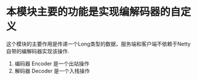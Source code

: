 # 本模块主要的功能是实现编解码器的自定义

这个模块的主要作用是传递一个Long类型的数据，服务端和客户端不依赖于Netty自带的编解码器实现该操作.

1. 编码器 Encoder 是一个出站操作
2. 解码器 Decoder 是一个入栈操作